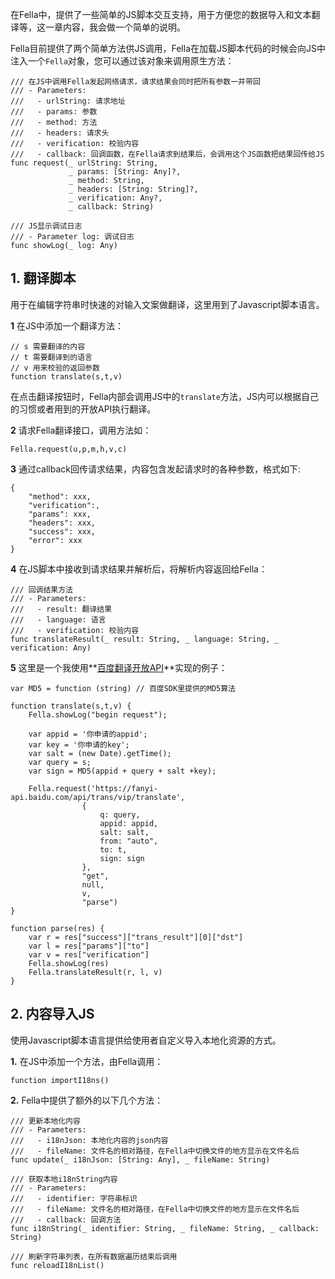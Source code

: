 
在Fella中，提供了一些简单的JS脚本交互支持，用于方便您的数据导入和文本翻译等，这一章内容，我会做一个简单的说明。

Fella目前提供了两个简单方法供JS调用，Fella在加载JS脚本代码的时候会向JS中注入一个`Fella`对象，您可以通过该对象来调用原生方法：

```
/// 在JS中调用Fella发起网络请求，请求结果会同时把所有参数一并带回
/// - Parameters:
///   - urlString: 请求地址
///   - params: 参数
///   - method: 方法
///   - headers: 请求头
///   - verification: 校验内容
///   - callback: 回调函数，在Fella请求到结果后，会调用这个JS函数把结果回传给JS
func request(_ urlString: String,
             _ params: [String: Any]?,
             _ method: String,
             _ headers: [String: String]?,
             _ verification: Any?,
             _ callback: String)

/// JS显示调试日志
/// - Parameter log: 调试日志
func showLog(_ log: Any)
```



## 1. 翻译脚本

用于在编辑字符串时快速的对输入文案做翻译，这里用到了Javascript脚本语言。

**1** 在JS中添加一个翻译方法：

```
// s 需要翻译的内容
// t 需要翻译到的语言
// v 用来校验的返回参数
function translate(s,t,v)
```

在点击翻译按钮时，Fella内部会调用JS中的`translate`方法，JS内可以根据自己的习惯或者用到的开放API执行翻译。

**2** 请求Fella翻译接口，调用方法如：

```
Fella.request(u,p,m,h,v,c)
```

**3** 通过callback回传请求结果，内容包含发起请求时的各种参数，格式如下:

```
{
    "method": xxx,
    "verification":,
    "params": xxx,
    "headers": xxx,
    "success": xxx,
    "error": xxx
}
```

**4** 在JS脚本中接收到请求结果并解析后，将解析内容返回给Fella：

```
/// 回调结果方法
/// - Parameters:
///   - result: 翻译结果
///   - language: 语言
///   - verification: 校验内容
func translateResult(_ result: String, _ language: String, _ verification: Any)
```

**5** 这里是一个我使用**[百度翻译开放API](https://fanyi-api.baidu.com/product/153)**实现的例子：

```
var MD5 = function (string) // 百度SDK里提供的MD5算法

function translate(s,t,v) {
    Fella.showLog("begin request");

    var appid = '你申请的appid';
    var key = '你申请的key';
    var salt = (new Date).getTime();
    var query = s;
    var sign = MD5(appid + query + salt +key);
    
    Fella.request('https://fanyi-api.baidu.com/api/trans/vip/translate',
                {
                    q: query,
                    appid: appid,
                    salt: salt,
                    from: "auto",
                    to: t,
                    sign: sign
                },
                "get",
                null,
                v,
                "parse")
}

function parse(res) {
    var r = res["success"]["trans_result"][0]["dst"]
    var l = res["params"]["to"]
    var v = res["verification"]
    Fella.showLog(res)
    Fella.translateResult(r, l, v)
}
```

## 2. 内容导入JS

使用Javascript脚本语言提供给使用者自定义导入本地化资源的方式。

**1.** 在JS中添加一个方法，由Fella调用：

```
function importI18ns()
```

**2.** Fella中提供了额外的以下几个方法：

```
/// 更新本地化内容
/// - Parameters:
///   - i18nJson: 本地化内容的json内容
///   - fileName: 文件名的相对路径，在Fella中切换文件的地方显示在文件名后
func update(_ i18nJson: [String: Any], _ fileName: String)
    
/// 获取本地i18nString内容
/// - Parameters:
///   - identifier: 字符串标识
///   - fileName: 文件名的相对路径，在Fella中切换文件的地方显示在文件名后
///   - callback: 回调方法
func i18nString(_ identifier: String, _ fileName: String, _ callback: String)
    
/// 刷新字符串列表，在所有数据遍历结束后调用
func reloadI18nList()
```

